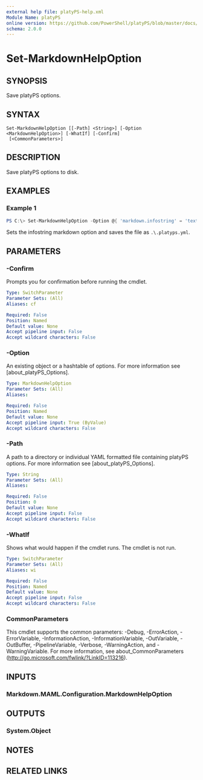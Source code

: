 ```yaml
---
external help file: platyPS-help.xml
Module Name: platyPS
online version: https://github.com/PowerShell/platyPS/blob/master/docs/Set-MarkdownHelpOption.md
schema: 2.0.0
---
```


# Set-MarkdownHelpOption

## SYNOPSIS

Save platyPS options.

## SYNTAX

```
Set-MarkdownHelpOption [[-Path] <String>] [-Option <MarkdownHelpOption>] [-WhatIf] [-Confirm]
 [<CommonParameters>]
```

## DESCRIPTION

Save platyPS options to disk.

## EXAMPLES

### Example 1

```powershell
PS C:\> Set-MarkdownHelpOption -Option @{ 'markdown.infostring' = 'text' };
```

Sets the infostring markdown option and saves the file as `.\.platyps.yml`.

## PARAMETERS

### -Confirm

Prompts you for confirmation before running the cmdlet.

```yaml
Type: SwitchParameter
Parameter Sets: (All)
Aliases: cf

Required: False
Position: Named
Default value: None
Accept pipeline input: False
Accept wildcard characters: False
```

### -Option

An existing object or a hashtable of options. For more information see [about_platyPS_Options].

```yaml
Type: MarkdownHelpOption
Parameter Sets: (All)
Aliases:

Required: False
Position: Named
Default value: None
Accept pipeline input: True (ByValue)
Accept wildcard characters: False
```

### -Path

A path to a directory or individual YAML formatted file containing platyPS options. For more information see [about_platyPS_Options].

```yaml
Type: String
Parameter Sets: (All)
Aliases:

Required: False
Position: 0
Default value: None
Accept pipeline input: False
Accept wildcard characters: False
```

### -WhatIf

Shows what would happen if the cmdlet runs.
The cmdlet is not run.

```yaml
Type: SwitchParameter
Parameter Sets: (All)
Aliases: wi

Required: False
Position: Named
Default value: None
Accept pipeline input: False
Accept wildcard characters: False
```

### CommonParameters

This cmdlet supports the common parameters: -Debug, -ErrorAction, -ErrorVariable, -InformationAction, -InformationVariable, -OutVariable, -OutBuffer, -PipelineVariable, -Verbose, -WarningAction, and -WarningVariable.
For more information, see about_CommonParameters (http://go.microsoft.com/fwlink/?LinkID=113216).

## INPUTS

### Markdown.MAML.Configuration.MarkdownHelpOption

## OUTPUTS

### System.Object

## NOTES

## RELATED LINKS
